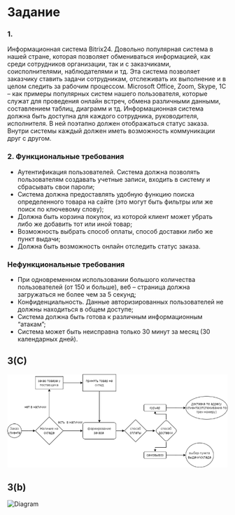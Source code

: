 # Задание #
### 1.	
Информационная система Bitrix24. Довольно популярная система в нашей стране, которая позволяет обмениваться информацией, как среди сотрудников организации, так и с заказчиками, соисполнителями, наблюдателями и тд. Эта система позволяет заказчику ставить задачи сотрудникам, отслеживать их выполнение и в целом следить за рабочим процессом. 
Microsoft Office, Zoom, Skype, 1С – как примеры популярных систем нашего пользователя, которые служат для проведения онлайн встреч, обмена различными данными, составлением таблиц, диаграмм и тд.
Информационная система должна быть доступна для каждого сотрудника, руководителя, исполнителя. В ней поэтапно должен отображаться статус заказа. Внутри системы каждый должен иметь возможность коммуникации друг с другом. 
### 2.	Функциональные требования 
- Аутентификация пользователей. Система должна позволять пользователям создавать учетные записи, входить в систему и сбрасывать свои пароли; 
- Система должна предоставлять удобную функцию поиска определенного товара на сайте (это могут быть фильтры или же поиск по ключевому слову); 
- Должна быть корзина покупок, из которой клиент может убрать либо же добавить тот или иной товар; 
- Возможность выбрать способ оплаты, способ доставки либо же пункт выдачи;
- Должна быть возможность онлайн отследить статус заказа.
### Нефункциональные требования
- При одновременном использовании большого количества пользователей (от 150 и больше), веб – страница должна загружаться не более чем за 5 секунд;
- Конфиденциальность. Данные авторизированных пользователей не должны находиться в общем доступе; 
- Система должна быть готова к различным информационным “атакам”; 
- Система может быть неисправна только 30 минут за месяц (30 календарных дней).
## 3(C) ##
![Diagram](https://github.com/pahan161/test/blob/main/bpmn.drawio.png)
## 3(b) ##
![Diagram](https://github.com/pahan161/test/blob/main/bpmn(b).drawio.png)

